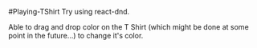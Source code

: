 #Playing-TShirt
Try using react-dnd.

Able to drag and drop color on the T Shirt (which might be done at some point in the future...) to change it's color.
